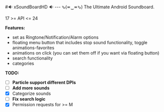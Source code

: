 #:sound: xSoundBoardHD :sound: --- ԅ(≖‿≖ԅ)
The Ultimate Android Soundboard.

17 >= API <= 24

**Features:**
* set as Ringtone/Notification/Alarm options
* floating menu button that includes stop sound functionality, toggle animations-favorites
* animations on click (you can set them off if you want via floating button)
* search functionality
* categories

**TODO:**
- [ ] **Particle support different DPIs**
- [ ] **Add more sounds**
- [X] Categorize sounds
- [ ] **Fix search logic**
- [X] Permission requests for >= M
